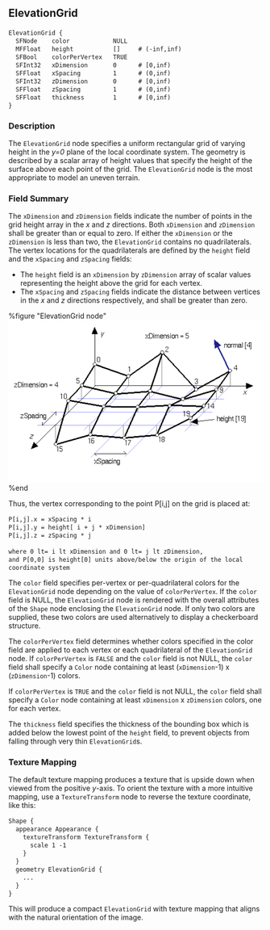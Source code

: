 ## ElevationGrid


```
ElevationGrid {
  SFNode    color            NULL
  MFFloat   height           []     # (-inf,inf)
  SFBool    colorPerVertex   TRUE
  SFInt32   xDimension       0      # [0,inf)
  SFFloat   xSpacing         1      # (0,inf)
  SFInt32   zDimension       0      # [0,inf)
  SFFloat   zSpacing         1      # (0,inf)
  SFFloat   thickness        1      # [0,inf)
}
```

### Description

The `ElevationGrid` node specifies a uniform rectangular grid of varying height
in the *y=0* plane of the local coordinate system. The geometry is described by
a scalar array of height values that specify the height of the surface above
each point of the grid. The `ElevationGrid` node is the most appropriate to
model an uneven terrain.

### Field Summary

The `xDimension` and `zDimension` fields indicate the number of points in the
grid height array in the *x* and *z* directions. Both `xDimension` and
`zDimension` shall be greater than or equal to zero. If either the `xDimension`
or the `zDimension` is less than two, the `ElevationGrid` contains no
quadrilaterals. The vertex locations for the quadrilaterals are defined by the
`height` field and the `xSpacing` and `zSpacing` fields:

- The `height` field is an `xDimension` by `zDimension` array of scalar values
representing the height above the grid for each vertex.
- The `xSpacing` and `zSpacing` fields indicate the distance between vertices in
the *x* and *z* directions respectively, and shall be greater than zero.


%figure "ElevationGrid node"
![ElevationGrid node](png/elevation_grid.png)
%end

Thus, the vertex corresponding to the point P[i,j] on the grid is placed at:


```
P[i,j].x = xSpacing * i
P[i,j].y = height[ i + j * xDimension]
P[i,j].z = zSpacing * j

where 0 lt= i lt xDimension and 0 lt= j lt zDimension,
and P[0,0] is height[0] units above/below the origin of the local
coordinate system
```

The `color` field specifies per-vertex or per-quadrilateral colors for the
`ElevationGrid` node depending on the value of `colorPerVertex`. If the `color`
field is NULL, the `ElevationGrid` node is rendered with the overall attributes
of the `Shape` node enclosing the `ElevationGrid` node. If only two colors are
supplied, these two colors are used alternatively to display a checkerboard
structure.

The `colorPerVertex` field determines whether colors specified in the color
field are applied to each vertex or each quadrilateral of the `ElevationGrid`
node. If `colorPerVertex` is `FALSE` and the `color` field is not NULL, the
`color` field shall specify a `Color` node containing at least (`xDimension`-1)
x (`zDimension`-1) colors.

If `colorPerVertex` is `TRUE` and the `color` field is not NULL, the `color`
field shall specify a `Color` node containing at least `xDimension` x
`zDimension` colors, one for each vertex.

The `thickness` field specifies the thickness of the bounding box which is added
below the lowest point of the `height` field, to prevent objects from falling
through very thin `ElevationGrid`s.

### Texture Mapping

The default texture mapping produces a texture that is upside down when viewed
from the positive *y*-axis. To orient the texture with a more intuitive mapping,
use a `TextureTransform` node to reverse the texture coordinate, like this:


```
Shape {
  appearance Appearance {
    textureTransform TextureTransform {
      scale 1 -1
    }
  }
  geometry ElevationGrid {
    ...
  }
}
```

This will produce a compact `ElevationGrid` with texture mapping that aligns
with the natural orientation of the image.

